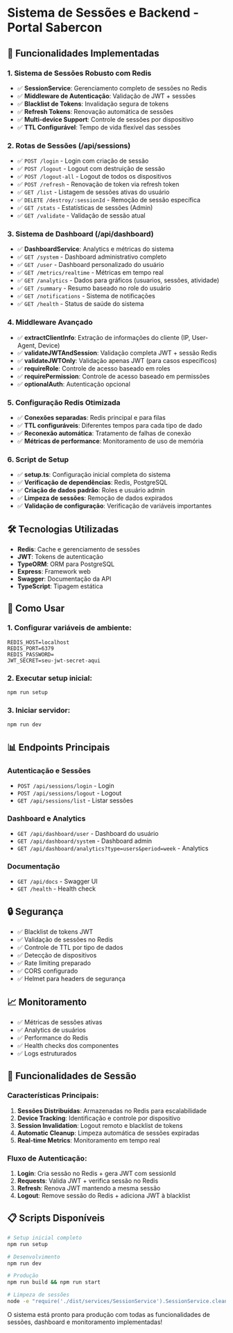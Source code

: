 # Sistema de Sessões e Backend - Portal Sabercon

## 🔧 Funcionalidades Implementadas

### 1. Sistema de Sessões Robusto com Redis
- ✅ **SessionService**: Gerenciamento completo de sessões no Redis
- ✅ **Middleware de Autenticação**: Validação de JWT + sessões
- ✅ **Blacklist de Tokens**: Invalidação segura de tokens
- ✅ **Refresh Tokens**: Renovação automática de sessões
- ✅ **Multi-device Support**: Controle de sessões por dispositivo
- ✅ **TTL Configurável**: Tempo de vida flexível das sessões

### 2. Rotas de Sessões (/api/sessions)
- ✅ `POST /login` - Login com criação de sessão
- ✅ `POST /logout` - Logout com destruição de sessão
- ✅ `POST /logout-all` - Logout de todos os dispositivos
- ✅ `POST /refresh` - Renovação de token via refresh token
- ✅ `GET /list` - Listagem de sessões ativas do usuário
- ✅ `DELETE /destroy/:sessionId` - Remoção de sessão específica
- ✅ `GET /stats` - Estatísticas de sessões (Admin)
- ✅ `GET /validate` - Validação de sessão atual

### 3. Sistema de Dashboard (/api/dashboard)
- ✅ **DashboardService**: Analytics e métricas do sistema
- ✅ `GET /system` - Dashboard administrativo completo
- ✅ `GET /user` - Dashboard personalizado do usuário
- ✅ `GET /metrics/realtime` - Métricas em tempo real
- ✅ `GET /analytics` - Dados para gráficos (usuarios, sessões, atividade)
- ✅ `GET /summary` - Resumo baseado no role do usuário
- ✅ `GET /notifications` - Sistema de notificações
- ✅ `GET /health` - Status de saúde do sistema

### 4. Middleware Avançado
- ✅ **extractClientInfo**: Extração de informações do cliente (IP, User-Agent, Device)
- ✅ **validateJWTAndSession**: Validação completa JWT + sessão Redis
- ✅ **validateJWTOnly**: Validação apenas JWT (para casos específicos)
- ✅ **requireRole**: Controle de acesso baseado em roles
- ✅ **requirePermission**: Controle de acesso baseado em permissões
- ✅ **optionalAuth**: Autenticação opcional

### 5. Configuração Redis Otimizada
- ✅ **Conexões separadas**: Redis principal e para filas
- ✅ **TTL configuráveis**: Diferentes tempos para cada tipo de dado
- ✅ **Reconexão automática**: Tratamento de falhas de conexão
- ✅ **Métricas de performance**: Monitoramento de uso de memória

### 6. Script de Setup
- ✅ **setup.ts**: Configuração inicial completa do sistema
- ✅ **Verificação de dependências**: Redis, PostgreSQL
- ✅ **Criação de dados padrão**: Roles e usuário admin
- ✅ **Limpeza de sessões**: Remoção de dados expirados
- ✅ **Validação de configuração**: Verificação de variáveis importantes

## 🛠️ Tecnologias Utilizadas
- **Redis**: Cache e gerenciamento de sessões
- **JWT**: Tokens de autenticação
- **TypeORM**: ORM para PostgreSQL
- **Express**: Framework web
- **Swagger**: Documentação da API
- **TypeScript**: Tipagem estática

## 🚀 Como Usar

### 1. Configurar variáveis de ambiente:
```env
REDIS_HOST=localhost
REDIS_PORT=6379
REDIS_PASSWORD=
JWT_SECRET=seu-jwt-secret-aqui
```

### 2. Executar setup inicial:
```bash
npm run setup
```

### 3. Iniciar servidor:
```bash
npm run dev
```

## 📊 Endpoints Principais

### Autenticação e Sessões
- `POST /api/sessions/login` - Login
- `POST /api/sessions/logout` - Logout
- `GET /api/sessions/list` - Listar sessões

### Dashboard e Analytics
- `GET /api/dashboard/user` - Dashboard do usuário
- `GET /api/dashboard/system` - Dashboard admin
- `GET /api/dashboard/analytics?type=users&period=week` - Analytics

### Documentação
- `GET /api/docs` - Swagger UI
- `GET /health` - Health check

## 🔒 Segurança
- ✅ Blacklist de tokens JWT
- ✅ Validação de sessões no Redis
- ✅ Controle de TTL por tipo de dados
- ✅ Detecção de dispositivos
- ✅ Rate limiting preparado
- ✅ CORS configurado
- ✅ Helmet para headers de segurança

## 📈 Monitoramento
- ✅ Métricas de sessões ativas
- ✅ Analytics de usuários
- ✅ Performance do Redis
- ✅ Health checks dos componentes
- ✅ Logs estruturados

## 🔑 Funcionalidades de Sessão

### Características Principais:
1. **Sessões Distribuídas**: Armazenadas no Redis para escalabilidade
2. **Device Tracking**: Identificação e controle por dispositivo
3. **Session Invalidation**: Logout remoto e blacklist de tokens
4. **Automatic Cleanup**: Limpeza automática de sessões expiradas
5. **Real-time Metrics**: Monitoramento em tempo real

### Fluxo de Autenticação:
1. **Login**: Cria sessão no Redis + gera JWT com sessionId
2. **Requests**: Valida JWT + verifica sessão no Redis
3. **Refresh**: Renova JWT mantendo a mesma sessão
4. **Logout**: Remove sessão do Redis + adiciona JWT à blacklist

## 📋 Scripts Disponíveis

```bash
# Setup inicial completo
npm run setup

# Desenvolvimento
npm run dev

# Produção
npm run build && npm run start

# Limpeza de sessões
node -e "require('./dist/services/SessionService').SessionService.cleanupExpiredSessions()"
```

O sistema está pronto para produção com todas as funcionalidades de sessões, dashboard e monitoramento implementadas! 